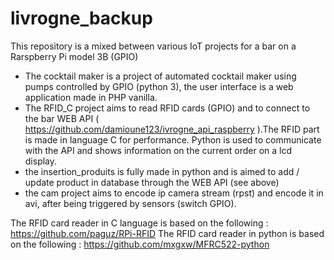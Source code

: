 # livrogne_backup

This repository is a mixed between various IoT projects for a bar on a Rarspberry Pi model 3B (GPIO)
- The cocktail maker is a project of automated cocktail maker using pumps controlled by GPIO (python 3), the user interface is a web application made in PHP vanilla.
- The RFID_C project aims to read RFID cards (GPIO) and to connect to the bar WEB API ( https://github.com/damioune123/ivrogne_api_raspberry ).The RFID part is made in language C for performance. Python is used to communicate with the API and shows information on the current order on a lcd display.
- the insertion_produits is fully made in python and is aimed to add / update product in database through the WEB API (see above)
- the cam project aims to encode ip camera stream (rpst) and encode it in avi, after being triggered by sensors (switch GPIO).

The RFID card reader in C language is based on the following : https://github.com/paguz/RPi-RFID
The RFID card reader in python is based on the following : https://github.com/mxgxw/MFRC522-python
